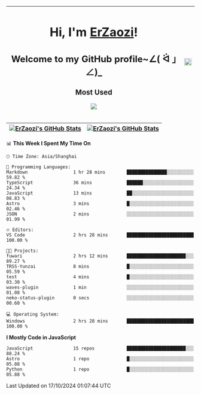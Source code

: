 |<h1>Hi, I'm <a href="https://github.com/erzaozi">ErZaozi</a>! </h1><h2>Welcome to my GitHub profile~∠( ᐛ 」∠)_</h2><p><h3>Most Used</h3><img src="https://skillicons.dev/icons?i=github,vscode,visualstudio,ubuntu,postman,pycharm,webstorm,git,docker"></p>|<img decoding="async" align=center src="https://cdn.jsdelivr.net/gh/erzaozi/erzaozi/image.gif" width="100%">|
| ----- | ----- |

| <a href="https://github.com/erzaozi"><img align="center" src="https://github-readme-stats.vercel.app/api/top-langs/?username=erzaozi&title_color=44cef6&text_color=4b5cc4&icon_color=2bbc8a&bg_color=white&langs_count=4&hide_border=true" alt="ErZaozi's GitHub Stats" /></a> | <a href="https://github.com/erzaozi"><img align="center" src="https://github-readme-stats.vercel.app/api?username=erzaozi&show_icons=true&line_height=27&count_private=true&title_color=44cef6&text_color=4b5cc4&icon_color=2bbc8a&bg_color=white&hide_border=true" alt="ErZaozi's GitHub Stats" /></a> |
| ----- | ----- |
<!--START_SECTION:waka-->
📊 **This Week I Spent My Time On** 

```text
🕑︎ Time Zone: Asia/Shanghai

💬 Programming Languages: 
Markdown                 1 hr 28 mins        ███████████████░░░░░░░░░░   59.82 % 
TypeScript               36 mins             ██████░░░░░░░░░░░░░░░░░░░   24.34 % 
JavaScript               13 mins             ██░░░░░░░░░░░░░░░░░░░░░░░   08.83 % 
Astro                    3 mins              █░░░░░░░░░░░░░░░░░░░░░░░░   02.46 % 
JSON                     2 mins              ░░░░░░░░░░░░░░░░░░░░░░░░░   01.99 % 

🔥 Editors: 
VS Code                  2 hrs 28 mins       █████████████████████████   100.00 % 

🐱‍💻 Projects: 
fuwari                   2 hrs 12 mins       ██████████████████████░░░   89.27 % 
TRSS-Yunzai              8 mins              █░░░░░░░░░░░░░░░░░░░░░░░░   05.59 % 
test                     4 mins              █░░░░░░░░░░░░░░░░░░░░░░░░   03.30 % 
waves-plugin             1 min               ░░░░░░░░░░░░░░░░░░░░░░░░░   01.08 % 
neko-status-plugin       0 secs              ░░░░░░░░░░░░░░░░░░░░░░░░░   00.60 % 

💻 Operating System: 
Windows                  2 hrs 28 mins       █████████████████████████   100.00 % 
```

**I Mostly Code in JavaScript** 

```text
JavaScript               15 repos            ██████████████████████░░░   88.24 % 
Astro                    1 repo              █░░░░░░░░░░░░░░░░░░░░░░░░   05.88 % 
Python                   1 repo              █░░░░░░░░░░░░░░░░░░░░░░░░   05.88 % 
```




 Last Updated on 17/10/2024 01:07:44 UTC
<!--END_SECTION:waka-->
